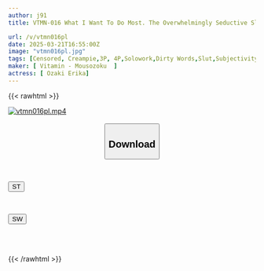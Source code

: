 ```yaml
---
author: j91
title: VTMN-016 What I Want To Do Most. The Overwhelmingly Seductive Slut Who Will Love You And Make You Cum The Most In The World, Erika Ozaki

url: /v/vtmn016pl
date: 2025-03-21T16:55:00Z
image: "vtmn016pl.jpg"
tags: [Censored, Creampie,3P, 4P,Solowork,Dirty Words,Slut,Subjectivity	]
maker: [ Vitamin - Mousozoku  ]
actress: [ Ozaki Erika]
---
```



{{< rawhtml >}}

<div class="video" data-videoid="4xyaJ2oP7WcK3R9">
    <a href="javascript:;">
        <img src="/v/vtmn016pl/vtmn016pl.jpg" width="WIDTH" height="HEIGHT" alt="vtmn016pl.mp4" loading="lazy">
    </a>
</div>

<script type="text/javascript" src="https://j91.asia/asset/on-demand-st.js"></script>

<br>
  <link rel="stylesheet" href="https://j91.asia/asset/bs5.css">
  
  <center>
  <button class="btn btn-primary" type="button" data-bs-toggle="collapse" data-bs-target=".multi-collapse" aria-expanded="false" aria-controls="multiCollapseExample1 multiCollapseExample2"><h2>Download</h2></button></center>
</p>
<div class="row">
  <div class="col">
    <div class="collapse multi-collapse" id="multiCollapseExample1">
      <div class="card card-body">
	      	      <br>
<div class="buttons">  
<p><a href="/v/vtmn016pl/st.html" target="_blank"><button class="btn-hover color-3"><i class="fa fa-download"></i> ST</button></a></p></div>
    </div>
  </div>
</div>
  <div class="col">
    <div class="collapse multi-collapse" id="multiCollapseExample2">
      <div class="card card-body">
	      <br>
<div class="buttons">
<p><a href="/v/vtmn016pl/sw.html" target="_blank"><button class="btn-hover color-2"><i class="fa fa-download"></i> SW</button></a></p></div>
<br><br>
      </div>
    </div>
  </div>
</div>

{{< /rawhtml >}}
